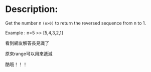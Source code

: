 # Description:
Get the number n `(n>0)` to return the reversed sequence from n to 1.

Example : n=5 >> [5,4,3,2,1]

看到網友解答長見識了

原來range可以用來遞減

酷哦！！！